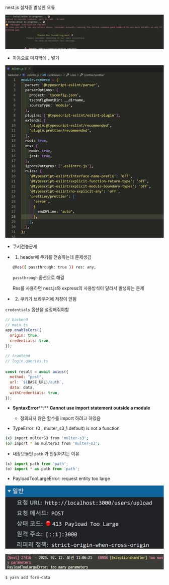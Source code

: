 nest.js 설치중 발생한 오류

![image-20230126001618188](error.assets/image-20230126001618188.png)



- 자동으로 마지막에 `;` 넣기 

![image-20230126164533542](error.assets/image-20230126164533542.png)



- 쿠키전송문제

- 1. header에 쿠키를 전송하는데 문제생김

  ```bash
  @Res({ passthrough: true }) res: any,
  ```

  `passthrough` 옵션으로 해결

  Res를 사용하면 nest.js와 express의 사용방식이 달라서 발생하는 문제

  

- 2. 쿠키가 브라우저에 저장이 안됨

`credentials` 옵션을 설정해줘야함

```js
// backend
// main.ts
app.enableCors({
  origin: true,
  credentials: true,
});
```

```js
// frontend
// login.queries.ts 

const result = await axios({
  method: "post",
  url: `${BASE_URL}/auth`,
  data: data,
  withCredentials: true,
});
```





- **SyntaxError****:** **Cannot use import statement outside a module**
  - 정의되지 않은 함수를 import 하려고 하였음

  

  

  

-  TypeError: (0 , multer_s3_1.default) is not a function

```bash
(x) import multerS3 from 'multer-s3';  
(o) import * as multerS3 from 'multer-s3';
```



- 내장모듈인 `path` 가 안읽어지는 이유

```typescript
(x) import path from 'path';
(o) import * as path from 'path';
```



- PayloadTooLargeError: request entity too large

![image-20230212105912864](error.assets/image-20230212105912864.png)

![image-20230212110654775](error.assets/image-20230212110654775.png)





```bash
$ yarn add form-data
```
